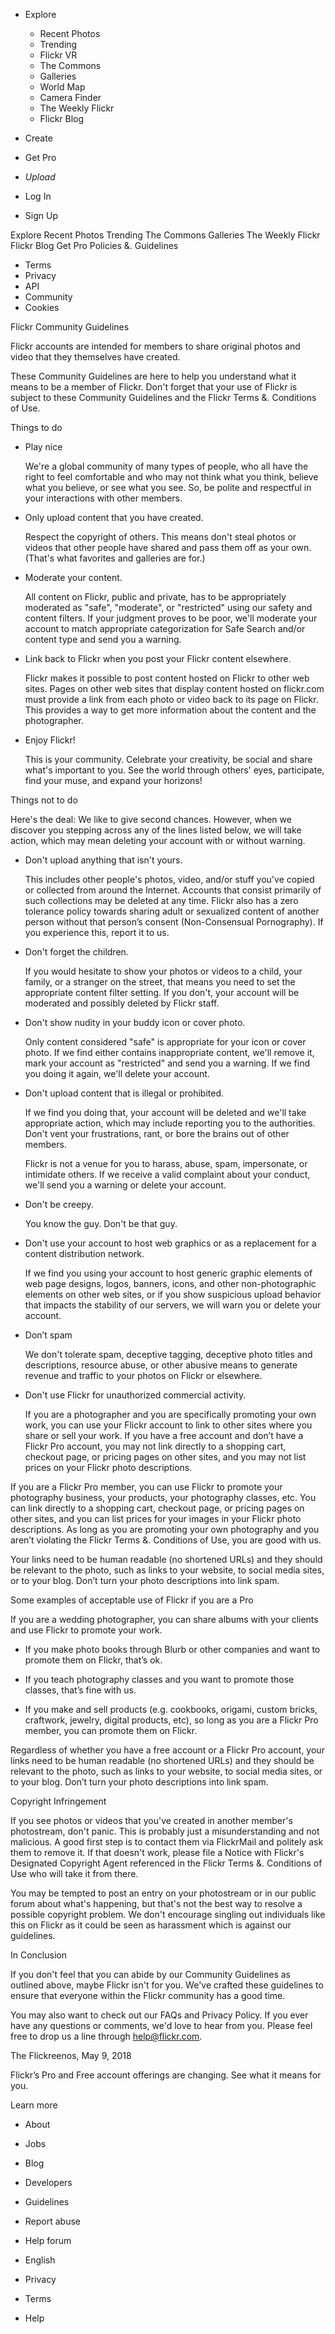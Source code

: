 *   Explore
    *   Recent Photos
    *   Trending
    *   Flickr VR
    *   The Commons
    *   Galleries
    *   World Map
    *   Camera Finder
    *   The Weekly Flickr
    *   Flickr Blog
*   Create
*   Get Pro

*   _Upload_
*   Log In
*   Sign Up

Explore Recent Photos Trending The Commons Galleries The Weekly Flickr Flickr Blog Get Pro Policies &. Guidelines

*   Terms
*   Privacy
*   API
*   Community
*   Cookies

Flickr Community Guidelines

Flickr accounts are intended for members to share original photos and video that they themselves have created.

These Community Guidelines are here to help you understand what it means to be a member of Flickr. Don't forget that your use of Flickr is subject to these Community Guidelines and the Flickr Terms &. Conditions of Use.

Things to do

*   Play nice
    
    We're a global community of many types of people, who all have the right to feel comfortable and who may not think what you think, believe what you believe, or see what you see. So, be polite and respectful in your interactions with other members.
    
*   Only upload content that you have created.
    
    Respect the copyright of others. This means don't steal photos or videos that other people have shared and pass them off as your own. (That's what favorites and galleries are for.)
    
*   Moderate your content.
    
    All content on Flickr, public and private, has to be appropriately moderated as "safe", "moderate", or "restricted" using our safety and content filters. If your judgment proves to be poor, we'll moderate your account to match appropriate categorization for Safe Search and/or content type and send you a warning.
    
*   Link back to Flickr when you post your Flickr content elsewhere.
    
    Flickr makes it possible to post content hosted on Flickr to other web sites. Pages on other web sites that display content hosted on flickr.com must provide a link from each photo or video back to its page on Flickr. This provides a way to get more information about the content and the photographer.
    
*   Enjoy Flickr!
    
    This is your community. Celebrate your creativity, be social and share what's important to you. See the world through others' eyes, participate, find your muse, and expand your horizons!
    

Things not to do

Here's the deal: We like to give second chances. However, when we discover you stepping across any of the lines listed below, we will take action, which may mean deleting your account with or without warning.

*   Don't upload anything that isn't yours.
    
    This includes other people's photos, video, and/or stuff you've copied or collected from around the Internet. Accounts that consist primarily of such collections may be deleted at any time. Flickr also has a zero tolerance policy towards sharing adult or sexualized content of another person without that person’s consent (Non-Consensual Pornography). If you experience this, report it to us.
    
*   Don't forget the children.
    
    If you would hesitate to show your photos or videos to a child, your family, or a stranger on the street, that means you need to set the appropriate content filter setting. If you don't, your account will be moderated and possibly deleted by Flickr staff.
    
*   Don't show nudity in your buddy icon or cover photo.
    
    Only content considered "safe" is appropriate for your icon or cover photo. If we find either contains inappropriate content, we'll remove it, mark your account as "restricted" and send you a warning. If we find you doing it again, we'll delete your account.
    
*   Don't upload content that is illegal or prohibited.
    
    If we find you doing that, your account will be deleted and we'll take appropriate action, which may include reporting you to the authorities. Don't vent your frustrations, rant, or bore the brains out of other members.
    
    Flickr is not a venue for you to harass, abuse, spam, impersonate, or intimidate others. If we receive a valid complaint about your conduct, we'll send you a warning or delete your account.
    
*   Don't be creepy.
    
    You know the guy. Don't be that guy.
    
*   Don't use your account to host web graphics or as a replacement for a content distribution network.
    
    If we find you using your account to host generic graphic elements of web page designs, logos, banners, icons, and other non-photographic elements on other web sites, or if you show suspicious upload behavior that impacts the stability of our servers, we will warn you or delete your account.
    
*   Don’t spam
    
    We don't tolerate spam, deceptive tagging, deceptive photo titles and descriptions, resource abuse, or other abusive means to generate revenue and traffic to your photos on Flickr or elsewhere.
    
*   Don't use Flickr for unauthorized commercial activity.
    
    If you are a photographer and you are specifically promoting your own work, you can use your Flickr account to link to other sites where you share or sell your work. If you have a free account and don’t have a Flickr Pro account, you may not link directly to a shopping cart, checkout page, or pricing pages on other sites, and you may not list prices on your Flickr photo descriptions.
    

If you are a Flickr Pro member, you can use Flickr to promote your photography business, your products, your photography classes, etc. You can link directly to a shopping cart, checkout page, or pricing pages on other sites, and you can list prices for your images in your Flickr photo descriptions. As long as you are promoting your own photography and you aren’t violating the Flickr Terms &. Conditions of Use, you are good with us.

Your links need to be human readable (no shortened URLs) and they should be relevant to the photo, such as links to your website, to social media sites, or to your blog. Don’t turn your photo descriptions into link spam.

Some examples of acceptable use of Flickr if you are a Pro

If you are a wedding photographer, you can share albums with your clients and use Flickr to promote your work.

*   If you make photo books through Blurb or other companies and want to promote them on Flickr, that’s ok.
    
*   If you teach photography classes and you want to promote those classes, that’s fine with us.
    
*   If you make and sell products (e.g. cookbooks, origami, custom bricks, craftwork, jewelry, digital products, etc), so long as you are a Flickr Pro member, you can promote them on Flickr.
    

Regardless of whether you have a free account or a Flickr Pro account, your links need to be human readable (no shortened URLs) and they should be relevant to the photo, such as links to your website, to social media sites, or to your blog. Don’t turn your photo descriptions into link spam.

Copyright Infringement

If you see photos or videos that you've created in another member's photostream, don't panic. This is probably just a misunderstanding and not malicious. A good first step is to contact them via FlickrMail and politely ask them to remove it. If that doesn't work, please file a Notice with Flickr's Designated Copyright Agent referenced in the Flickr Terms &. Conditions of Use who will take it from there.

You may be tempted to post an entry on your photostream or in our public forum about what's happening, but that's not the best way to resolve a possible copyright problem. We don't encourage singling out individuals like this on Flickr as it could be seen as harassment which is against our guidelines.

In Conclusion

If you don't feel that you can abide by our Community Guidelines as outlined above, maybe Flickr isn't for you. We've crafted these guidelines to ensure that everyone within the Flickr community has a good time.

You may also want to check out our FAQs and Privacy Policy. If you ever have any questions or comments, we'd love to hear from you. Please feel free to drop us a line through help@flickr.com.

The Flickreenos, May 9, 2018

Flickr’s Pro and Free account offerings are changing. See what it means for you.

Learn more

*   About
*   Jobs
*   Blog
*   Developers
*   Guidelines
*   Report abuse
*   Help forum
*   English

*   Privacy
*   Terms
*   Help